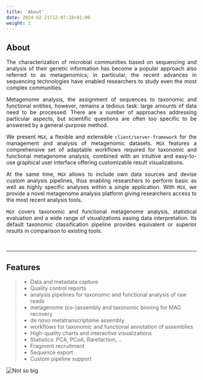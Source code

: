 ```yaml
---
title: 'About'
date: 2024-02-21T12:07:18+01:00
weight: 1
---
```


## About

<div style="text-align: justify">

The characterization of microbial communities based on sequencing and analysis of their genetic information has become a popular approach also referred to as metagenomics; in particular, the recent advances in sequencing technologies have enabled researchers to study even the most complex communities.  

Metagenome analysis, the assignment of sequences to taxonomic and functional entities, however, remains a tedious task: large amounts of data need to be processed. There are a number of approaches addressing particular aspects, but scientific questions are often too specific to be answered by a general-purpose method.

We present `MGX`, a flexible and extensible `client/server-framework` for the management and analysis of metagenomic datasets. `MGX` features a comprehensive set of adaptable workflows required for taxonomic and functional metagenome analysis, combined with an intuitive and easy-to-use graphical user interface offering customizable result visualizations.

At the same time, `MGX` allows to include own data sources and devise custom analysis pipelines, thus enabling researchers to perform basic as well as highly specific analyses within a single application. With `MGX`, we provide a novel metagenome analysis platform giving researchers access to the most recent analysis tools. 

`MGX` covers taxonomic and functional metagenome analysis, statistical evaluation and a wide range of visualizations easing data interpretation. Its default taxonomic classification pipeline provides equivalent or superior results in comparison to existing tools.
</div>

<br>
  
---

## Features

> - Data and metadata capture
> - Quality control reports
> - analysis pipelines for taxonomic and functional analysis of raw reads
> - metagenome (co-)assembly and taxonomic binning for MAG recovery
> - de novo metatranscriptome assembly
> - workflows for taxonomic and functional annotation of assemblies
> - High-quality charts and interactive visualizations
> - Statistics: PCA, PCoA, Rarefaction, ..
> - Fragment recruitment
> - Sequence export
> - Custom pipeline support

![Not so big](/images/slides/3.png)
